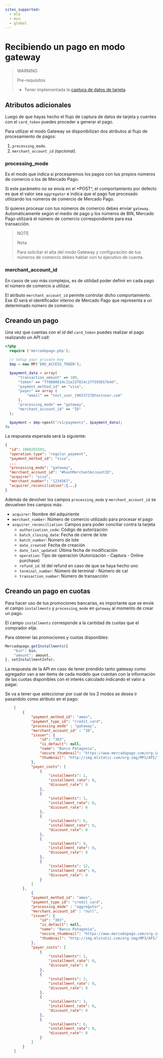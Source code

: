 ```yaml
---
sites_supported:
  - mla
  - mco
  - global
---
```


# Recibiendo un pago en modo gateway

> WARNING		 
> 
> Pre-requisitos
>
> * Tener implementada la [captura de datos de tarjeta](receiving-payment-by-card.es.md#captura-los-datos-de-tarjeta).

## Atributos adicionales

Luego de que hayas hecho el flujo de captura de datos de tarjeta y cuentes con el `card_token` puedes proceder a generar el pago.

Para utilizar el modo Gateway se disponibilizan dos atributos al flujo de procesamiento de pagos:

1. `processing_mode`.
2. `merchant_account_id` _(opcional)_.

### processing\_mode

Es el modo que indica si procesaremos los pagos con tus propios números de comercio o los de Mercado Pago.

Si este parámetro no se envía en el *POST^, el comportamiento por defecto es que el valor sea `aggregator` e indica que el pago fue procesado utilizando los números de comercio de Mercado Pago.

Si quieres procesar con tus números de comercio debes enviar `gateway`.
Automáticamente según el medio de pago y los números de BIN, Mercado Pago utilizará el número de comercio correspondiente para esa transacción.

> NOTE
>
> Nota
>
> Para solicitar el alta del modo Gateway y configuración de tus números de comercio debes hablar con tu ejecutivo de cuenta.

### merchant\_account\_id

En casos de uso más complejos, es de utilidad poder definir en cada pago el número de comercio a utilizar.

El atributo `merchant_account_id` permite controlar dicho comportamiento. Ese _ID_ será el identificador interno de Mercado Pago que representa a un determinado número de comercio.

## Creando un pago

Una vez que cuentas con el _id_ del `card_token` puedes realizar el pago realizando un _API call_:

```php
<?php
  require ('mercadopago.php');

  // Setup your private key
  $mp = new MP('ENV_ACCESS_TOKEN');

  $payment_data = array(
      "transaction_amount" => 100,
      "token" => "ff8080814c11e237014c1ff593b57b4d",
      "payment_method_id" => "visa",
      "payer" => array (
          "email" => "test_user_19653727@testuser.com"
      ),
      "processing_mode" => "gateway",
      "merchant_account_id" => "ID"
  );

  $payment = $mp->post("/v1/payments", $payment_data);
?>
```

La respuesta esperada será la siguiente:

```json
{
  "id": 1060255593,
  "operation_type": "regular_payment",
  "payment_method_id": "visa",
  ...
  "processing_mode": "gateway",
  "merchant_account_id": "#hashMerchantAccountID",
  "acquirer": "visa",
  "merchant_number": "1234567",
  "acquirer_reconciliation":{...}
}
```

Además de devolver los campos `processing_mode` y `merchant_account_id` se devuelven tres campos más:

* `acquirer`: Nombre del adquiriente
* `merchant_number`: Número de comercio utilizado para procesar el pago
* `acquirer_reconciliation`: Campos para poder conciliar contra la tarjeta
  * `authorization_code`: Código de autorización
  * `batch_closing_date`: Fecha de cierre de lote
  * `batch_number`: Número de lote
  * `date_created`: Fecha de creación
  * `date_last_updated`: Última fecha de modificación
  * `operation`: Tipo de operación (Autorización - Captura - Online purchase)
  * `refund_id`: Id del refund en caso de que se haya hecho uno
  * `terminal_number`: Número de terminal - Número de cal
  * `transaction_number`: Nùmero de transacción

## Creando un pago en cuotas

Para hacer uso de tus promociones bancarias, es importante que se envíe el campo `installments` y `processing_mode` en `gateway` al momento de crear un pago.

El campo `installments` corresponde a la cantidad de cuotas que el comprador elije.

Para obtener las promociones y cuotas disponibles:

```javascript
Mercadopago.getInstallments({
    "bin": bin,
    "amount": amount,
}, setInstallmentInfo);
```

La respuesta de la API en caso de tener prendido tanto gateway como agregador van a ser items de cada modelo que cuentan con la información de las cuotas disponibles con el interés calculado indicando el valor a pagar. 

Se va a tener que seleccionar por cual de los 2 modos se desea ir pasandolo como atributo en el pago:

```json
    [
        {
            "payment_method_id": "amex",
            "payment_type_id": "credit_card",
            "processing_mode" : "gateway",
            "merchant_account_id" : "ID",
            "issuer": {
                "id": "303",
                "is_default": null,
                "name": "Banco Patagonia",
                "secure_thumbnail": "https://www.mercadopago.com/org-img/MP3/API/logos/303.gif",
                "thumbnail": "http://img.mlstatic.com/org-img/MP3/API/logos/303.gif"
            },
            "payer_costs": [
                {
                    "installments": 1,
                    "installment_rate": 0,
                    "discount_rate": 0
                },
                {
                    "installments": 3,
                    "installment_rate": 0,
                    "discount_rate": 0
                },          
                {
                    "installments": 6,
                    "installment_rate": 0,
                    "discount_rate": 0
                },            
                {
                    "installments": 9,
                    "installment_rate": 0,
                    "discount_rate": 0
                },
                {
                    "installments": 12,
                    "installment_rate": 0,
                    "discount_rate": 0
                }
            ]
        },
            {
            "payment_method_id": "amex",
            "payment_type_id": "credit_card",
            "processing_mode" : "aggregator",
            "merchant_account_id" : "null",
            "issuer": {
                "id": "303",
                "is_default": null,
                "name": "Banco Patagonia",
                "secure_thumbnail": "https://www.mercadopago.com/org-img/MP3/API/logos/303.gif",
                "thumbnail": "http://img.mlstatic.com/org-img/MP3/API/logos/303.gif"
            },
            "payer_costs": [
                {
                    "installments": 1,
                    "installment_rate": 0,
                    "discount_rate": 0
                },
                {
                    "installments": 2,
                    "installment_rate": 0,
                    "discount_rate": 0
                },
                {
                    "installments": 3,
                    "installment_rate": 0,
                    "discount_rate": 0
                },
                {
                    "installments": 6,
                    "installment_rate": 0,
                    "discount_rate": 0
                }
            ]
        }
    ]
```
